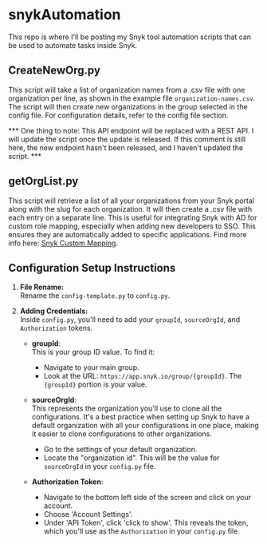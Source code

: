 # snykAutomation

This repo is where I'll be posting my Snyk tool automation scripts that can be used to automate tasks inside Snyk.

## CreateNewOrg.py
This script will take a list of organization names from a .csv file with one organization per line, as shown in the example file `organization-names.csv`. The script will then create new organizations in the group selected in the config file. For configuration details, refer to the config file section.

*** One thing to note: This API endpoint will be replaced with a REST API. I will update the script once the update is released. If this comment is still here, the new endpoint hasn't been released, and I haven't updated the script. ***

## getOrgList.py
This script will retrieve a list of all your organizations from your Snyk portal along with the slug for each organization. It will then create a .csv file with each entry on a separate line. This is useful for integrating Snyk with AD for custom role mapping, especially when adding new developers to SSO. This ensures they are automatically added to specific applications. Find more info here: [Snyk Custom Mapping](https://docs.snyk.io/enterprise-setup/using-single-sign-on-sso-for-authentication/custom-mapping-option).


## Configuration Setup Instructions

1. **File Rename:**  
   Rename the `config-template.py` to `config.py`.

2. **Adding Credentials:**  
   Inside `config.py`, you'll need to add your `groupId`, `sourceOrgId`, and `Authorization` tokens.

    - **groupId**:  
      This is your group ID value. To find it:
        - Navigate to your main group.
        - Look at the URL: `https://app.snyk.io/group/{groupId}`. The `{groupId}` portion is your value.
      
    - **sourceOrgId**:  
      This represents the organization you'll use to clone all the configurations. It's a best practice when setting up Snyk to have a default organization with all your configurations in one place, making it easier to clone configurations to other organizations.
        - Go to the settings of your default organization.
        - Locate the "organization id". This will be the value for `sourceOrgId` in your `config.py` file.

    - **Authorization Token**:
        - Navigate to the bottom left side of the screen and click on your account.
        - Choose 'Account Settings'.
        - Under 'API Token', click 'click to show'. This reveals the token, which you'll use as the `Authorization` in your `config.py` file.
